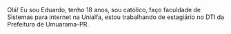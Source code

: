 Olá! Eu sou Eduardo, tenho 18 anos, sou católico, faço faculdade de Sistemas para internet na Unialfa, estou trabalhando de estagiário no DTI da Prefeitura de Umuarama-PR.